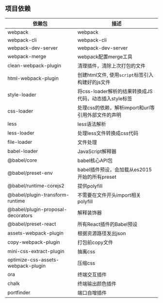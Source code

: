 ## 项目依赖
|依赖包|描述|
|--|--|
|webpack|webpack|
|webpack-cli|webpack-cli|
|webpack-dev-server|webpack-dev-server|
|webpack-merge|webpack配置merge工具|
|clean-webpack-plugin|清理插件，清除上次打包的文件|
|html-webpack-plugin|创建html文件, 使用`script`标签引入构建好的js文件|
|style-loader|将css-loader解析的结果转换成JS代码，动态插入style标签|
|css-loader|处理css的依赖，解析import和url等引用外部文件的声明|
|less|less语法解析|
|less-loader|处理less文件转换成css代码|
|file-loader|文件处理|
|babel-loader|JavaScript解释器|
|@babel/core|babel核心API包|
|@babel/preset-env|babel插件预设，会加载从es2015开始的所有preset|
|@babel/runtime-corejs2|提供polyfill|
|@babel/plugin-transform-runtime|不需要在文件开头import相关polyfill|
|@babel/plugin-proposal-decorators|解释装饰器|
|@babel/preset-react|所有React插件的Babel预设|
|assets-webpack-plugin|根据资源路径发出json|
|copy-webpack-plugin|打包前copy文件|
|mini-css-extract-plugin|抽离css|
|optimize-css-assets-webpack-plugin|压缩css|
|ora|终端交互插件|
|chalk|终端输出颜色插件|
|portfinder|端口自增插件|
